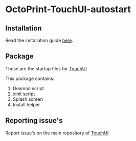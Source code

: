 # OctoPrint-TouchUI-autostart

## Installation

Read the installation guide [here](https://github.com/BillyBlaze/OctoPrint-TouchUI/wiki/Setup).


## Package

These are the startup files for [TouchUI](https://github.com/BillyBlaze/OctoPrint-TouchUI)

This package contains:
 1. Deamon script
 1. xinit script
 1. Splash screen 
 1. Install helper

## Reporting issue's
 
Report issue's on the main repository of [TouchUI](https://github.com/BillyBlaze/OctoPrint-TouchUI)
